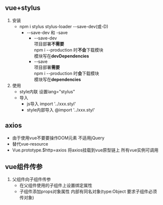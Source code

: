 ## vue+stylus
1. 安装
    + npm i stylus stylus-loader --save-dev(或-D)
        - --save-dev 和 -save
            * --save-dev  
                项目部署**不需要**  
                npm i --production 时**不会**下载模块  
                模块写在**devDependencies**  
            * --save  
                项目部署**需要**  
                npm i --production 时**会**下载模块  
                模块写在**dependencies**  
2. 使用
    + style内联 设置lang="stylus"
    + 导入
        - js导入 import '../xxx.styl'
        - style内部导入 @import '../xxx.styl'

## axios
+ 由于使用vue不要要操作DOM元素 不适用jQuery
+ 替代vue-resource
+ Vue.prototype.$http=axios 将axios挂载到vue原型链上 所有vue实例可调用
## vue组件传参
1. 父组件向子组件传参
    + 在父组件使用的子组件上设置绑定属性
    + 子组件添加props对象属性 内部有同名对象(type:Object 要求子组件必须传对象)

